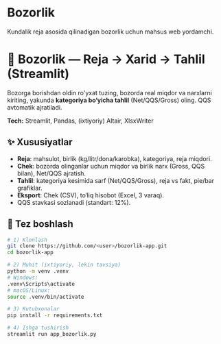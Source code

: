 # Bozorlik
Kundalik reja asosida qilinadigan bozorlik uchun mahsus web yordamchi.
# 🛒 Bozorlik — Reja → Xarid → Tahlil (Streamlit)

Bozorga borishdan oldin ro'yxat tuzing, bozorda real miqdor va narxlarni kiriting, yakunda **kategoriya bo‘yicha tahlil** (Net/QQS/Gross) oling. QQS avtomatik ajratiladi.  

**Tech:** Streamlit, Pandas, (ixtiyoriy) Altair, XlsxWriter

## ✨ Xususiyatlar
- **Reja**: mahsulot, birlik (kg/litr/dona/karobka), kategoriya, reja miqdori.
- **Chek**: bozorda olinganlar uchun miqdor va birlik narx (Gross, QQS bilan), Net/QQS ajratish.
- **Tahlil**: kategoriya kesimida sarf (Net/QQS/Gross), reja vs fakt, pie/bar grafiklar.
- **Eksport**: Chek (CSV), to‘liq hisobot (Excel, 3 varaq).
- QQS stavkasi sozlanadi (standart: 12%).

## 🚀 Tez boshlash
```bash
# 1) Klonlash
git clone https://github.com/<user>/bozorlik-app.git
cd bozorlik-app

# 2) Muhit (ixtiyoriy, lekin tavsiya)
python -m venv .venv
# Windows:
.venv\Scripts\activate
# macOS/Linux:
source .venv/bin/activate

# 3) Kutubxonalar
pip install -r requirements.txt

# 4) Ishga tushirish
streamlit run app_bozorlik.py
